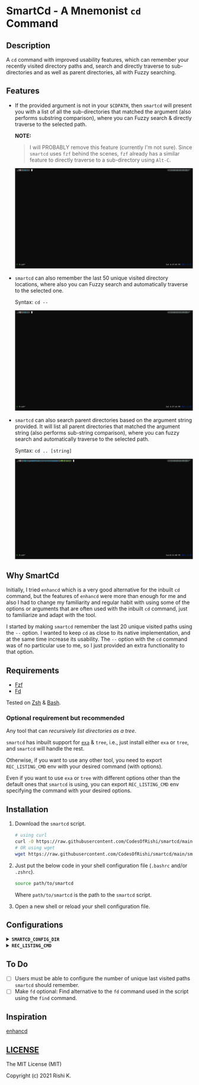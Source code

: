 # SmartCd - A Mnemonist `cd` Command

## Description

A `cd` command with improved usability features, which can remember your recently visited directory paths and, search and directly traverse to sub-directories and as well as parent directories, all with Fuzzy searching.

## Features

- If the provided argument is not in your `$CDPATH`, then `smartcd` will present you with a list of all the sub-directories that matched the argument (also performs substring comparison), where you can Fuzzy search & directly traverse to the selected path.

  **NOTE:** 

  > I will PROBABLY remove this feature (currently I'm not sure). Since `smartcd` uses `fzf` behind the scenes, `fzf` already has a similar feature to directly traverse to a sub-directory using `Alt-C`.

  ![](SmartCd-sub-directory-traverse.gif)

- `smartcd` can also remember the last 50 unique visited directory locations, where also you can Fuzzy search and automatically traverse to the selected one.

  Syntax: `cd --`

  ![](SmartCd-recently-traversed.gif)

- `smartcd` can also search parent directories based on the argument string provided. It will list all parent directories that matched the argument string (also performs sub-string comparison), where you can fuzzy search and automatically traverse to the selected path.

  Syntax: `cd .. [string]`

  ![](smartcd_parent-dir-traveral.gif)

## Why SmartCd

Initially, I tried `enhancd` which is a very good alternative for the inbuilt `cd` command, but the features of `enhancd` were more than enough for me and also I had to change my familiarity and regular habit with using some of the options or arguments that are often used with the inbuilt `cd` command, just to familiarize and adapt with the tool.

I started by making `smartcd` remember the last 20 unique visited paths using the `--` option. I wanted to keep `cd` as close to its native implementation, and at the same time increase its usability. The `--` option with the `cd` command was of no particular use to me, so I just provided an extra functionality to that option.

## Requirements

- [Fzf](https://github.com/junegunn/fzf)
- [Fd](https://github.com/sharkdp/fd)

Tested on [Zsh](https://www.zsh.org/) & [Bash](https://www.gnu.org/software/bash/).

### Optional requirement but recommended

Any tool that can *recursively list directories as a tree*.

`smartcd` has inbuilt support for [`exa`](https://github.com/ogham/exa) & `tree`, i.e., just install either `exa` or `tree`, and `smartcd` will handle the rest.

Otherwise, if you want to use any other tool, you need to export `REC_LISTING_CMD` env with your desired command (with options). 

Even if you want to use `exa` or `tree` with different options other than the default ones that `smartcd` is using, you can export `REC_LISTING_CMD` env specifying the command with your desired options.

## Installation

1. Download the `smartcd` script.

   ```bash
   # using curl
   curl -O https://raw.githubusercontent.com/CodesOfRishi/smartcd/main/smartcd
   # OR using wget
   wget https://raw.githubusercontent.com/CodesOfRishi/smartcd/main/smartcd
   ```

2. Just put the below code in your shell configuration file (`.bashrc` and/or `.zshrc`).

   ```bash
   source path/to/smartcd
   ```

   Where `path/to/smartcd` is the path to the `smartcd` script.

3. Open a new shell or reload your shell configuration file.

## Configurations
<details>
<summary><strong><code>SMARTCD_CONFIG_DIR</code></strong></summary>
<code>smartcd</code> stores logs in this location, which defaults to <code>~/.config/.smartcd</code>. To change location of the log file, export <code>SMARTCD_CONFIG_DIR</code> with your desired location.
</details>

<details>
<summary><strong><code>REC_LISTING_CMD</code></strong></summary> 
Command (with options) to use for recursive directory listing in tree format in <code>fzf</code> preview. If you want to use any other command export it with your desired command (with options).
</details>

## To Do

- [ ] Users must be able to configure the number of unique last visited paths `smartcd` should remember.
- [ ] Make `fd` optional: Find alternative to the `fd` command used in the script using the `find` command.

## Inspiration

[enhancd](https://github.com/b4b4r07/enhancd)

## [LICENSE](https://github.com/CodesOfRishi/smartcd/blob/main/LICENSE)

The MIT License (MIT)

Copyright (c) 2021 Rishi K.
